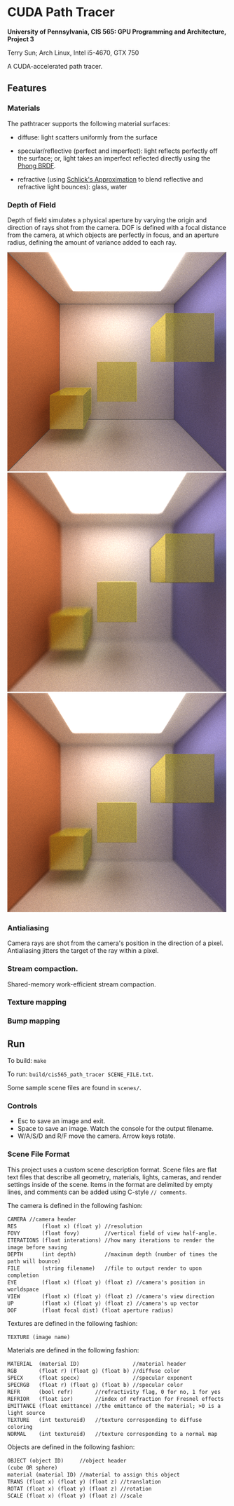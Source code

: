 CUDA Path Tracer
================

**University of Pennsylvania, CIS 565: GPU Programming and Architecture, Project 3**

Terry Sun; Arch Linux, Intel i5-4670, GTX 750

A CUDA-accelerated path tracer.

## Features

### Materials

The pathtracer supports the following material surfaces:

* diffuse: light scatters uniformly from the surface
* specular/reflective (perfect and imperfect): light reflects perfectly off the
  surface; or, light takes an imperfect reflected directly using the [Phong
  BRDF][gpu-specular].
* refractive (using [Schlick's Approximation][wiki-schlick] to blend reflective
  and refractive light bounces): glass, water

  [gpu-specular]: http://http.developer.nvidia.com/GPUGems3/gpugems3_ch20.html
  [wiki-schlick]: https://en.wikipedia.org/wiki/Schlick%27s_approximation

### Depth of Field

Depth of field simulates a physical aperture by varying the origin and direction
of rays shot from the camera. DOF is defined with a focal distance from the
camera, at which objects are perfectly in focus, and an aperture radius,
defining the amount of variance added to each ray.

![](img/nodof.png)
![](img/dof05.png)
![](img/dof03.png)

### Antialiasing

Camera rays are shot from the camera's position in the direction of a pixel.
Antialiasing jitters the target of the ray within a pixel.

### Stream compaction.

Shared-memory work-efficient stream compaction.

### Texture mapping

### Bump mapping

## Run

To build: `make`

To run: `build/cis565_path_tracer SCENE_FILE.txt`.

Some sample scene files are found in `scenes/`.

### Controls

* Esc to save an image and exit.
* Space to save an image. Watch the console for the output filename.
* W/A/S/D and R/F move the camera. Arrow keys rotate.

### Scene File Format

This project uses a custom scene description format. Scene files are flat text
files that describe all geometry, materials, lights, cameras, and render
settings inside of the scene. Items in the format are delimited by empty lines,
and comments can be added using C-style `// comments`.

The camera is defined in the following fashion:

```
CAMERA //camera header
RES        (float x) (float y) //resolution
FOVY       (float fovy)        //vertical field of view half-angle.
ITERATIONS (float interations) //how many iterations to render the image before saving
DEPTH      (int depth)         //maximum depth (number of times the path will bounce)
FILE       (string filename)   //file to output render to upon completion
EYE        (float x) (float y) (float z) //camera's position in worldspace
VIEW       (float x) (float y) (float z) //camera's view direction
UP         (float x) (float y) (float z) //camera's up vector
DOF        (float focal dist) (float aperture radius)
```

Textures are defined in the following fashion:

```
TEXTURE (image name)
```

Materials are defined in the following fashion:

```
MATERIAL  (material ID)                 //material header
RGB       (float r) (float g) (float b) //diffuse color
SPECX     (float specx)                 //specular exponent
SPECRGB   (float r) (float g) (float b) //specular color
REFR      (bool refr)       //refractivity flag, 0 for no, 1 for yes
REFRIOR   (float ior)       //index of refraction for Fresnel effects
EMITTANCE (float emittance) //the emittance of the material; >0 is a light source
TEXTURE   (int textureid)   //texture corresponding to diffuse coloring
NORMAL    (int textureid)   //texture corresponding to a normal map
```

Objects are defined in the following fashion:

```
OBJECT (object ID)     //object header
(cube OR sphere)
material (material ID) //material to assign this object
TRANS (float x) (float y) (float z) //translation
ROTAT (float x) (float y) (float z) //rotation
SCALE (float x) (float y) (float z) //scale
```
